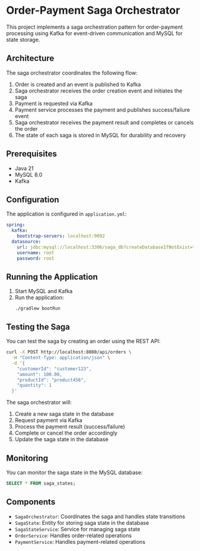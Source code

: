 # Order-Payment Saga Orchestrator

This project implements a saga orchestration pattern for order-payment processing using Kafka for event-driven communication and MySQL for state storage.

## Architecture

The saga orchestrator coordinates the following flow:

1. Order is created and an event is published to Kafka
2. Saga orchestrator receives the order creation event and initiates the saga
3. Payment is requested via Kafka
4. Payment service processes the payment and publishes success/failure event
5. Saga orchestrator receives the payment result and completes or cancels the order
6. The state of each saga is stored in MySQL for durability and recovery

## Prerequisites

- Java 21
- MySQL 8.0
- Kafka

## Configuration

The application is configured in `application.yml`:

```yaml
spring:
  kafka:
    bootstrap-servers: localhost:9092
  datasource:
    url: jdbc:mysql://localhost:3306/saga_db?createDatabaseIfNotExist=true
    username: root
    password: root
```

## Running the Application

1. Start MySQL and Kafka
2. Run the application:
   ```
   ./gradlew bootRun
   ```

## Testing the Saga

You can test the saga by creating an order using the REST API:

```bash
curl -X POST http://localhost:8080/api/orders \
  -H "Content-Type: application/json" \
  -d '{
    "customerId": "customer123",
    "amount": 100.00,
    "productId": "product456",
    "quantity": 1
  }'
```

The saga orchestrator will:
1. Create a new saga state in the database
2. Request payment via Kafka
3. Process the payment result (success/failure)
4. Complete or cancel the order accordingly
5. Update the saga state in the database

## Monitoring

You can monitor the saga state in the MySQL database:

```sql
SELECT * FROM saga_states;
```

## Components

- `SagaOrchestrator`: Coordinates the saga and handles state transitions
- `SagaState`: Entity for storing saga state in the database
- `SagaStateService`: Service for managing saga state
- `OrderService`: Handles order-related operations
- `PaymentService`: Handles payment-related operations
